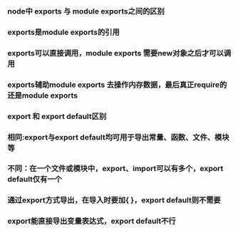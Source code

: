### node中 exports 与 module exports之间的区别
### exports是module exports的引用
### exports可以直接调用，module exports 需要new对象之后才可以调用
### exports辅助module exports 去操作内存数据，最后真正require的还是module exports

### export 和 export default区别
### 相同:export与export default均可用于导出常量、函数、文件、模块等
### 不同：在一个文件或模块中，export、import可以有多个，export default仅有一个
###       通过export方式导出，在导入时要加{ }，export default则不需要
###       export能直接导出变量表达式，export default不行

